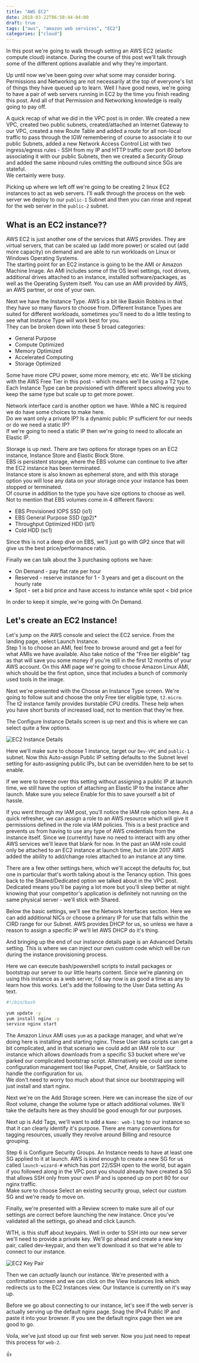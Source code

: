 ```yaml
---
title: "AWS EC2"
date: 2018-03-22T06:58:44-04:00
draft: true
tags: ["aws", "amazon web services", "EC2"]
categories: ["cloud"]
---
```


In this post we're going to walk through setting an AWS EC2 (elastic compute cloud) instance.  During the course of this post we'll talk through some of the different options available and why they're important.

Up until now we've been going over what some may consider boring.  Permissions and Networking are not necessarily at the top of everyone's list of things they have queued up to learn.  Well I have good news, we're going to have a pair of web servers running in EC2 by the time you finish reading this post.  And all of that Permission and Networking knowledge is really going to pay off.

A quick recap of what we did in the VPC post is in order.  We created a new VPC, created two public subnets, created/attached an Internet Gateway to our VPC, created a new Route Table and added a route for all non-local traffic to pass through the IGW remembering of course to associate it to our public Subnets, added a new Network Access Control List with two ingress/egress rules - SSH from my IP and HTTP traffic over port 80 before associating it with our public Subnets,  then we created a Security Group and added the same inbound rules omitting the outbound since SGs are stateful.<br>
We certainly were busy.

Picking up where we left off we're going to be creating 2 linux EC2 instances to act as web servers.  I'll walk through the process on the web server we deploy to our `public-1` Subnet and then you can rinse and repeat for the web server in the `public-2` subnet.

## What is an EC2 instance??
AWS EC2 is just another one of the services that AWS provides.  They are virtual servers, that can be scaled up (add more power) or scaled out (add more capacity) on demand and are able to run workloads on Linux or Windows Operating Systems.<br>
The starting point for an EC2 instance is going to be the AMI or Amazon Machine Image.  An AMI includes some of the OS level settings, root drives, additional drives attached to an instance, installed software/packages, as well as the Operating System itself.  You can use an AMI provided by AWS, an AWS partner, or one of your own.

Next we have the Instance Type.  AWS is a bit like Baskin Robbins in that they have so many flavors to choose from. Different Instance Types are suited for different workloads, sometimes you'll need to do a little testing to see what Instance Type will work best for you.<br>
They can be broken down into these 5 broad categories:

* General Purpose
* Compute Optimized
* Memory Optimized
* Accelerated Computing
* Storage Optimized

Some have more CPU power, some more memory, etc etc.  We'll be sticking with the AWS Free Tier in this post - which means we'll be using a T2 type.  Each Instance Type can be provisioned with different specs allowing you to keep the same type but scale up to get more power.

Network interface card is another option we have.  While a NIC is required we do have some choices to make here.<br>
Do we want only a private IP?  Is a dynamic public IP sufficient for our needs or do we need a static IP?<br>
If we're going to need a static IP then we're going to need to allocate an Elastic IP.

Storage is up next.  There are two options for storage types on an EC2 instance, Instance Store and Elastic Block Store.<br>
EBS is persistent storage, where the EBS volume can continue to live after the EC2 instance has been terminated.<br>
Instance store is also known as ephemeral store, and with this storage option you will lose any data on your storage once your instance has been stopped or terminated.<br>
Of course in addition to the type you have size options to choose as well.  Not to mention that EBS volumes come in 4 different flavors:

* EBS Provisioned IOPS SSD (io1)	
* EBS General Purpose SSD (gp2)*	
* Throughput Optimized HDD (st1)	
* Cold HDD (sc1)

Since this is not a deep dive on EBS, we'll just go with GP2 since that will give us the best price/performance ratio.

Finally we can talk about the 3 purchasing options we have:

* On Demand - pay flat rate per hour
* Reserved - reserve instance for 1 - 3 years and get a discount on the hourly rate
* Spot - set a bid price and have access to instance while spot < bid price

In order to keep it simple, we're going with On Demand.

## Let's create an EC2 Instance!
Let's jump on the AWS console and select the EC2 service.  From the landing page, select Launch Instance.<br>
Step 1 is to choose an AMI, feel free to browse around and get a feel for what AMIs we have available.  Also take notice of the "Free tier eligible" tag as that will save you some money if you're still in the first 12 months of your AWS account.  On this AMI page we're going to choose Amazon Linux AMI, which should be the first option, since that includes a bunch of commonly used tools in the image.

Next we're presented with the Choose an Instance Type screen.  We're going to follow suit and choose the only Free tier eligible type, `t2.micro`.  The t2 instance family provides burstable CPU credits.  These help when you have short bursts of increased load, not to mention that they're free.

The Configure Instance Details screen is up next and this is where we can select quite a few options.

![EC2 Instance Details](/img/EC2_instance_details.png)

Here we'll make sure to choose 1 instance, target our `Dev-VPC` and `public-1` subnet.  Now this Auto-assign Public IP setting defaults to the Subnet level setting for auto-assigning public IPs, but can be overridden here to be set to enable.

If we were to breeze over this setting without assigning a public IP at launch time, we still have the option of attaching an Elastic IP to the instance after launch.  Make sure you selece Enable for this to save yourself a bit of hassle.

If you went through my IAM post, you'll notice the IAM role option here. As a quick refresher, we can assign a role to an AWS resource which will give it permissions defined in the role via IAM policies.  This is a best practice and prevents us from having to use any type of AWS credentials from the instance itself.  Since we (currently) have no need to interact with any other AWS services we'll leave that blank for now.  In the past an IAM role could only be attached to an EC2 instance at launch time, but in late 2017 AWS added the ability to add/change roles attached to an instance at any time.

There are a few other settings here, which we'll accept the defaults for, but one in particular that's worth talking about is the Tenancy option.  This goes back to the Shared/Dedicated option we talked about in the VPC post.  Dedicated means you'll be paying a lot more but you'll sleep better at night knowing that your competitor's application is definitely not running on the same physical server - we'll stick with Shared.

Below the basic settings, we'll see the Network Interfaces section.  Here we can add additional NICs or choose a primary IP for use that falls within the CIRD range for our Subnet.  AWS provides DHCP for us, so unless we have a reason to assign a specific IP we'll let AWS DHCP do it's thing.

And bringing up the end of our instance details page is an Advanced Details setting.  This is where we can inject our own custom code which will be run during the instance provisioning process.

Here we can execute bash/powershell scripts to install packages or bootstrap our server to our little hearts content.  Since we're planning on using this instance as a web server, I'd say now is as good a time as any to learn how this works.
Let's add the following to the User Data setting As text.
``` bash
#!/bin/bash

yum update -y
yum install nginx -y
service nginx start
```

The Amazon Linux AMI uses `yum` as a package manager, and what we're doing here is installing and starting nginx.  These User data scripts can get a bit complicated, and in that scenario we could add an IAM role to our instance which allows downloads from a specific S3 bucket where we've parked our complicated bootstrap script.  Alternatively we could use some configuration management tool like Puppet, Chef, Ansible, or SaltStack to handle the configuration for us.<br>
We don't need to worry too much about that since our bootstrapping will just install and start nginx.

Next we're on the Add Storage screen.  Here we can increase the size of our Root volume, change the volume type or attach additional volumes.  We'll take the defaults here as they should be good enough for our purposes.

Next up is Add Tags, we'll want to add a `Name: web-1` tag to our instance so that it can clearly identify it's purpose.  There are many conventions for tagging resources, usually they revolve around Billing and resource grouping.

Step 6 is Configure Security Groups.  An Instance needs to have at least one SG applied to it at launch.  AWS is kind enough to create a new SG for us called `launch-wizard-#` which has port 22/SSH open to the world, but again if you followed along in the VPC post you should already have created a SG that allows SSH only from your own IP and is opened up on port 80 for our nginx traffic.<br>
Make sure to choose Select an existing security group, select our custom SG and we're ready to move on.

Finally, we're presented with a Review screen to make sure all of our settings are correct before launching the new instance.  Once you've validated all the settings, go ahead and click Launch.<br>

WTH, is this stuff about keypairs.  Well in order to SSH into our new server we'll need to provide a private key.  We'll go ahead and create a new key pair, called dev-keypair, and then we'll download it so that we're able to connect to our instance.

![EC2 Key Pair](/img/EC2_keypair.png)

Then we can *actually* launch our instance.  We're presented with a confirmation screen and we can click on the View Instances link which redirects us to the EC2 Instances view.  Our Instance is currently on it's way up.<br>

Before we go about connecting to our instance, let's see if the web server is actually serving up the default nginx page.  Snag the IPv4 Public IP and paste it into your browser.  If you see the default nginx page then we are good to go.

Voila, we've just stood up our first web server.  Now you just need to repeat this process for `web-2`.

:thumbsup: